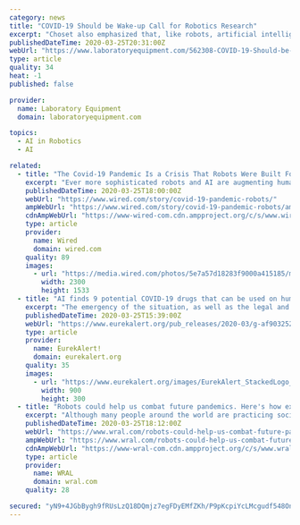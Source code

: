 ```yaml
---
category: news
title: "COVID-19 Should be Wake-up Call for Robotics Research"
excerpt: "Choset also emphasized that, like robots, artificial intelligence could help in responding to epidemics and pandemics. Researchers at Carnegie Mellon, for instance, are performing research to address humanitarian aid and disaster response. For that task, they envision a combination of AI and robotics technologies, such as drones. Human-robot ..."
publishedDateTime: 2020-03-25T20:31:00Z
webUrl: "https://www.laboratoryequipment.com/562308-COVID-19-Should-be-Wake-up-Call-for-Robotics-Research/"
type: article
quality: 34
heat: -1
published: false

provider:
  name: Laboratory Equipment
  domain: laboratoryequipment.com

topics:
  - AI in Robotics
  - AI

related:
  - title: "The Covid-19 Pandemic Is a Crisis That Robots Were Built For"
    excerpt: "Ever more sophisticated robots and AI are augmenting human workers, rather than replacing them entirely ... argue a dozen roboticists in an editorial out today in the journal Science Robotics. Perhaps “people start to reflect that for situations such as this, how robots can be used not only to help with in terms of social distancing, but ..."
    publishedDateTime: 2020-03-25T18:00:00Z
    webUrl: "https://www.wired.com/story/covid-19-pandemic-robots/"
    ampWebUrl: "https://www.wired.com/story/covid-19-pandemic-robots/amp"
    cdnAmpWebUrl: "https://www-wired-com.cdn.ampproject.org/c/s/www.wired.com/story/covid-19-pandemic-robots/amp"
    type: article
    provider:
      name: Wired
      domain: wired.com
    quality: 89
    images:
      - url: "https://media.wired.com/photos/5e7a57d18283f9000a415185/master/pass/Science_covid19_1207640994.jpg"
        width: 2300
        height: 1533
  - title: "AI finds 9 potential COVID-19 drugs that can be used on humans immediately"
    excerpt: "The emergency of the situation, as well as the legal and regulatory status of these agents, make it possible to start immediate clinical trials for most of the suggested drugs. Gero used its AI drug discovery platform to identify molecules with potential effects on the coronavirus replication. The fact that this time the potential treatments ..."
    publishedDateTime: 2020-03-25T15:39:00Z
    webUrl: "https://www.eurekalert.org/pub_releases/2020-03/g-af9032520.php"
    type: article
    provider:
      name: EurekAlert!
      domain: eurekalert.org
    quality: 35
    images:
      - url: "https://www.eurekalert.org/images/EurekAlert_StackedLogo_RGB.jpg"
        width: 900
        height: 300
  - title: "Robots could help us combat future pandemics. Here's how experts wish they could help us now"
    excerpt: "Although many people around the world are practicing social distancing during the coronavirus pandemic, those on the frontlines fighting the virus can't stay home. Experts agree that robots could take over the \"dull,"
    publishedDateTime: 2020-03-25T18:12:00Z
    webUrl: "https://www.wral.com/robots-could-help-us-combat-future-pandemics-heres-how-experts-wish-they-could-help-us-now/19028736/"
    ampWebUrl: "https://www.wral.com/robots-could-help-us-combat-future-pandemics-heres-how-experts-wish-they-could-help-us-now/19028736/?version=amp"
    cdnAmpWebUrl: "https://www-wral-com.cdn.ampproject.org/c/s/www.wral.com/robots-could-help-us-combat-future-pandemics-heres-how-experts-wish-they-could-help-us-now/19028736/?version=amp"
    type: article
    provider:
      name: WRAL
      domain: wral.com
    quality: 28

secured: "yN9+4JGbBygh9fRUsLzQ18DQmjz7egFDyEMfZKh/P9pKcpiYcLMcgudf548On70F9Y1oJSB5J/RAgkNyqQtofrOnjNaaA1mY9na+xeD6rvzL0SiCS+Lvei2zC6zanalt4JCK4qOmRj9jNRbAhKJk6+str7/MJHoMosfQgnk4+74oPDeZTr1YpFYNG9pzi8lCCVyzdhi0q1d6HjI3kiZg2w5eW64bLAwwfSyf8s1Z31SyCFYtpjUKjGzlduQAKL2KeZwbi3dV+XACgeDk05amysPmqHxIPIvNnoHp9dOdh/ItMlaV8hd/h5RGw8kbEdMJ5lYyvtk6XbkdU2EinchdXFLFK4N9pV3VUIqXmhXw87yfdbb+ZQ5EtveBOtpXdAMJLP25QWztpJWLIV3JBHNgoiV4mKyUSiSiPmaUeSzn7yFVGJ/K7HomKSDW1qybCr5D6jZXPaGXkraq9rhkoo0+RFi6PXWGnKsmhKP7AkTWsOE=;uBYNJXzXfxWCPv3o0uHVVg=="
---
```


